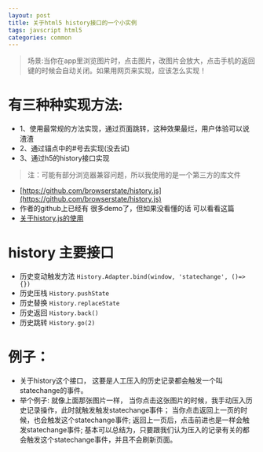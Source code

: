```yaml
---
layout: post
title: 关于html5 history接口的一个小实例
tags: javscript html5
categories: common
---
```


> 场景:当你在app里浏览图片时，点击图片，改图片会放大，点击手机的返回键的时候会自动关闭。如果用网页来实现，应该怎么实现！

# 有三种种实现方法:
- 1、使用最常规的方法实现，通过页面跳转，这种效果最烂，用户体验可以说渣渣
- 2、通过锚点中的#号去实现(没去试)
- 3、通过h5的history接口实现

> 注：可能有部分浏览器兼容问题，所以我使用的是一个第三方的库文件
- [https://github.com/browserstate/history.js](https://github.com/browserstate/history.js)
- 作者的github上已经有 很多demo了，但如果没看懂的话 可以看看这篇
- [关于history.js的使用](http://www.cnblogs.com/songbyjson/p/4886615.html)


# history 主要接口

- 历史变动触发方法 ```History.Adapter.bind(window, 'statechange', ()=> {})```
- 历史压栈 ```History.pushState```
- 历史替换 ```History.replaceState```
- 历史返回 ```History.back()```
- 历史跳转 ```History.go(2)```

# 例子：
- 关于history这个接口， 这要是人工压入的历史记录都会触发一个叫statechange的事件。 
- 举个例子:
  就像上面那张图片一样， 当你点击这张图片的时候，我手动压入历史记录操作，此时就触发触发statechange事件；
  当你点击返回上一页的时候，也会触发这个statechange事件;
  返回上一页后，点击前进也是一样会触发statechange事件;
  基本可以总结为，只要跟我们认为压入的记录有关的都会触发这个statechange事件，并且不会刷新页面。
